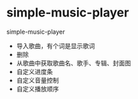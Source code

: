 # simple-music-player
simple-music-player
- 导入歌曲，有个词是显示歌词
- 删除
- 从歌曲中获取歌曲名、歌手、专辑、封面图
- 自定义进度条
- 自定义音量控制
- 自定义播放顺序
